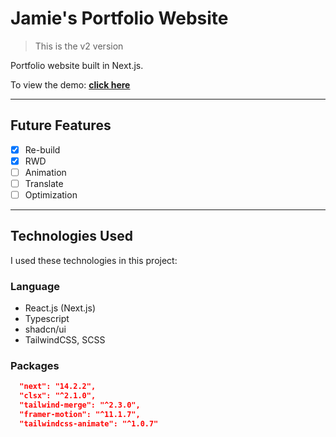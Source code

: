 # **Jamie's Portfolio Website**

> This is the v2 version

Portfolio website built in Next.js.

To view the demo: [**click here**](https://tsungyu927.github.io)

---

## **Future Features**

- [x] Re-build
- [x] RWD
- [ ] Animation
- [ ] Translate
- [ ] Optimization

---

## **Technologies Used**

I used these technologies in this project:

### Language

- React.js (Next.js)
- Typescript
- shadcn/ui
- TailwindCSS, SCSS

### Packages

```json
  "next": "14.2.2",
  "clsx": "^2.1.0",
  "tailwind-merge": "^2.3.0",
  "framer-motion": "^11.1.7",
  "tailwindcss-animate": "^1.0.7"
```
